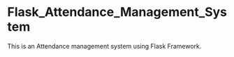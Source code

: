 # Flask_Attendance_Management_System
This is an Attendance management system using  Flask Framework.

